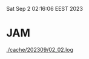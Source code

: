 Sat Sep  2 02:16:06 EEST 2023
# JAM
<a href='./cache/202309/02_02.log'>./cache/202309/02_02.log</a>
